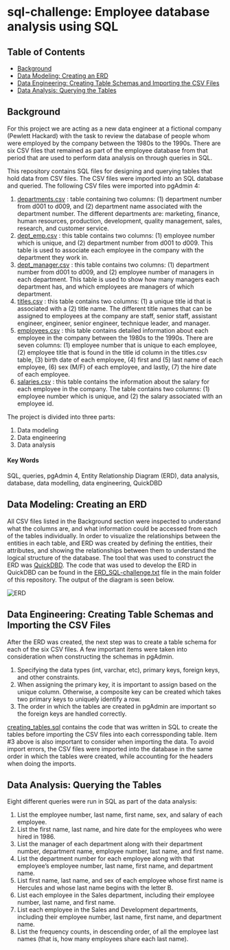 # sql-challenge: Employee database analysis using SQL

## Table of Contents
* [Background](https://github.com/dspataru/sql-challenge/blob/main/README.md#background)
* [Data Modeling: Creating an ERD](https://github.com/dspataru/sql-challenge/blob/main/README.md#data-modeling-creating-an-erd)
* [Data Engineering: Creating Table Schemas and Importing the CSV Files](https://github.com/dspataru/sql-challenge/blob/main/README.md#data-engineering-creating-table-schemas-and-importing-the-csv-files)
* [Data Analysis: Querying the Tables](https://github.com/dspataru/sql-challenge/blob/main/README.md#data-analysis-querying-the-tables)

## Background

For this project we are acting as a new data engineer at a fictional company (Pewlett Hackard) with the task to review the database of people whom were employed by the company between the 1980s to the 1990s. There are six CSV files that remained as part of the employee database from that period that are used to perform data analysis on through queries in SQL.

This repository contains SQL files for designing and querying tables that hold data from CSV files. The CSV files were imported into an SQL database and queried. The following CSV files were imported into pgAdmin 4:
1. [departments.csv](https://github.com/dspataru/sql-challenge/blob/main/data/departments.csv) : table containing two columns: (1) department number from d001 to d009, and (2) department name associated with the department number. The different departments are: marketing, finance, human resources, production, development, quality management, sales, research, and customer service.
2. [dept_emp.csv](https://github.com/dspataru/sql-challenge/blob/main/data/dept_emp.csv) : this table contains two columns: (1) employee number which is unique, and (2) department number from d001 to d009. This table is used to associate each employee in the company with the department they work in.
3. [dept_manager.csv](https://github.com/dspataru/sql-challenge/blob/main/data/dept_manager.csv) : this table contains two columns: (1) department number from d001 to d009, and (2) employee number of managers in each department. This table is used to show how many managers each department has, and which employees are managers of which department.
4. [titles.csv](https://github.com/dspataru/sql-challenge/blob/main/data/titles.csv) : this table contains two columns: (1) a unique title id that is associated with a (2) title name. The different title names that can be assigned to employees at the company are staff, senior staff, assistant engineer, engineer, senior engineer, technique leader, and manager.
5. [employees.csv](https://github.com/dspataru/sql-challenge/blob/main/data/employees.csv) : this table contains detailed information about each employee in the company between the 1980s to the 1990s. There are seven columns: (1) employee number that is unique to each employee, (2) employee title that is found in the title id column in the titles.csv table, (3) birth date of each employee, (4) first and (5) last name of each employee, (6) sex (M/F) of each employee, and lastly, (7) the hire date of each employee.
6. [salaries.csv](https://github.com/dspataru/sql-challenge/blob/main/data/salaries.csv) : this table contains the information about the salary for each employee in the company. The table contains two columns: (1) employee number which is unique, and (2) the salary associated with an employee id.

The project is divided into three parts:
1. Data modeling
2. Data engineering
3. Data analysis

#### Key Words
SQL, queries, pgAdmin 4, Entity Relationship Diagram (ERD), data analysis, database, data modelling, data engineering, QuickDBD

## Data Modeling: Creating an ERD

All CSV files listed in the Background section were inspected to understand what the columns are, and what information could be accessed from each of the tables individually. In order to visualize the relationships between the entities in each table, and ERD was created by defining the entities, their attributes, and showing the relationships between them to understand the logical structure of the database. The tool that was used to construct the ERD was [QuickDBD](https://app.quickdatabasediagrams.com/#/). The code that was used to develop the ERD in QuickDBD can be found in the [ERD_SQL-challenge.txt](https://github.com/dspataru/sql-challenge/blob/main/ERD_SQL-challenge.txt) file in the main folder of this repository. The output of the diagram is seen below.

![ERD](https://github.com/dspataru/sql-challenge/blob/main/images/employees_ERD.png)

## Data Engineering: Creating Table Schemas and Importing the CSV Files

After the ERD was created, the next step was to create a table schema for each of the six CSV files. A few important items were taken into consideration when constructing the schemas in pgAdmin.
1. Specifying the data types (int, varchar, etc), primary keys, foreign keys, and other constraints.
2. When assigning the primary key, it is important to assign based on the unique column. Otherwise, a composite key can be created which takes two primary keys to uniquely identify a row.
3. The order in which the tables are created in pgAdmin are important so the foreign keys are handled correctly.

[creating_tables.sql](https://github.com/dspataru/sql-challenge/blob/main/creating_tables.sql) contains the code that was written in SQL to create the tables before importing the CSV files into each corressponding table. Item #3 above is also important to consider when importing the data. To avoid import errors, the CSV files were imported into the database in the same order in which the tables were created, while accounting for the headers when doing the imports.

## Data Analysis: Querying the Tables

Eight different queries were run in SQL as part of the data analysis:
1. List the employee number, last name, first name, sex, and salary of each employee.
2. List the first name, last name, and hire date for the employees who were hired in 1986.
3. List the manager of each department along with their department number, department name, employee number, last name, and first name.
4. List the department number for each employee along with that employee’s employee number, last name, first name, and department name.
5. List first name, last name, and sex of each employee whose first name is Hercules and whose last name begins with the letter B.
6. List each employee in the Sales department, including their employee number, last name, and first name.
7. List each employee in the Sales and Development departments, including their employee number, last name, first name, and department name.
8. List the frequency counts, in descending order, of all the employee last names (that is, how many employees share each last name).
